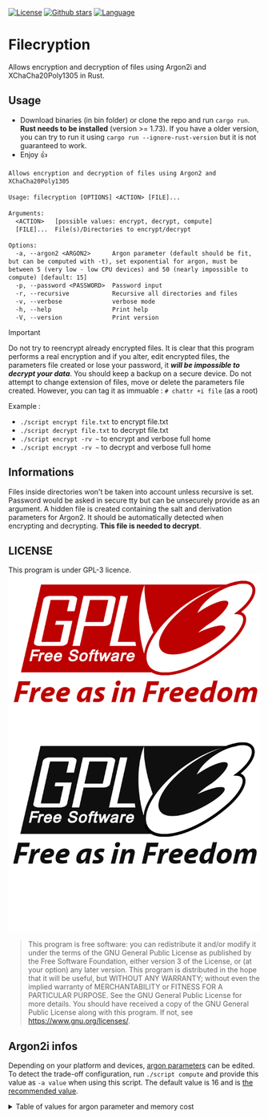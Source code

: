[![License](https://img.shields.io/github/license/DorianCoding/filecryption)](https://www.gnu.org/licenses/gpl-3.0.en.html)
[![Github stars](https://img.shields.io/github/stars/DorianCoding/filecryption
)](https://github.com/DorianCoding/filecryption/stargazers)
[![Language](https://img.shields.io/badge/RUST-red)](https://github.com/rust-lang/rust)
# Filecryption
Allows encryption and decryption of files using Argon2i and XChaCha20Poly1305 in Rust.
## Usage
* Download binaries (in bin folder) or clone the repo and run `cargo run`. **Rust needs to be installed** (version >= 1.73). If you have a older version, you can try to run it using `cargo run --ignore-rust-version` but it is not guaranteed to work.
* Enjoy :+1:
```
Allows encryption and decryption of files using Argon2 and XChaCha20Poly1305

Usage: filecryption [OPTIONS] <ACTION> [FILE]...

Arguments:
  <ACTION>   [possible values: encrypt, decrypt, compute]
  [FILE]...  File(s)/Directories to encrypt/decrypt

Options:
  -a, --argon2 <ARGON2>      Argon parameter (default should be fit, but can be computed with -t), set exponential for argon, must be between 5 (very low - low CPU devices) and 50 (nearly impossible to compute) [default: 15]
  -p, --password <PASSWORD>  Password input
  -r, --recursive            Recursive all directories and files
  -v, --verbose              verbose mode
  -h, --help                 Print help
  -V, --version              Print version

```


> [!IMPORTANT]
> Do not try to reencrypt already encrypted files.
> It is clear that this program performs a real encryption and if you alter, edit encrypted files, the parameters file created or lose your password, it ***will be impossible to decrypt your data***. You should keep a backup on a secure device.
> Do not attempt to change extension of files, move or delete the parameters file created. However, you can tag it as immuable : `# chattr +i file` (as a root) 


Example :
* `./script encrypt file.txt` to encrypt file.txt
* `./script decrypt file.txt` to decrypt file.txt
* `./script encrypt -rv ~` to encrypt and verbose full home
* `./script encrypt -rv ~` to decrypt and verbose full home

## Informations

Files inside directories won't be taken into account unless recursive is set. 
Password would be asked in secure tty but can be unsecurely provide as an argument.
A hidden file is created containing the salt and derivation parameters for Argon2.
It should be automatically detected when encrypting and decrypting. **This file is needed to decrypt**.

## LICENSE
This program is under GPL-3 licence. 
![image GPL-3](/assets/images/gpl-v3-logo.svg)
> This program is free software: you can redistribute it and/or modify it under the terms of the GNU General Public License as published by the Free Software Foundation, either version 3 of the License, or (at your option) any later version.
> This program is distributed in the hope that it will be useful, but WITHOUT ANY WARRANTY; without even the implied warranty of MERCHANTABILITY or FITNESS FOR A PARTICULAR PURPOSE. See the GNU General Public License for more details.
> You should have received a copy of the GNU General Public License along with this program. If not, see <https://www.gnu.org/licenses/>.

## Argon2i infos

Depending on your platform and devices, [argon parameters](https://www.rfc-editor.org/rfc/rfc9106.html#name-argon2-inputs-and-outputs) can be edited. To detect the trade-off configuration, run `./script compute`
and provide this value as `-a value` when using this script. The default value is 16 and is [the recommended value](https://www.rfc-editor.org/rfc/rfc9106.html#name-parameter-choice). 

<details>
  <summary>Table of values for argon parameter and memory cost</summary>

*Keep in mind that values higher than 20 could just make your computer lag before the script crashes
and you **should really** compute before choosing a higher value than default.*
| Value of argon | Memory cost |
| --- | --- |
| 5 | 32 KB |
| 6 | 64 KB |
| 7 | 128 KB |
| 8 | 256 KB |
| 9 | 512 KB |
| 10 | 1.02 MB |
| 11 | 2.05 MB |
| 12 | 4.1 MB |
| 13 | 8.19 MB |
| 14 | 16.4 MB |
| 15 | 32.8 MB |
| Recommended --> 16 | 65.5 MB |
| 17 | 131 MB |
| 18 | 262 MB |
| 19 | 524 MB |
| 20 | 1.05 GB |
| 21 | 2.1 GB |
| 22 | 4.19 GB |
| 23 | 8.39 GB |
| 24 | 16.8 GB |
| 25 | 33.6 GB |
| 26 | 67.1 GB |
| 27 | 134 GB |
| 28 | 268 GB |
| 29 | 537 GB |
| 30 | 1.07 TB |
| 31 | 2.15 TB |
| 32 | 4.29 TB |
| 33 | 8.59 TB |
| 34 | 17.2 TB |
| 35 | 34.4 TB |
| 36 | 68.7 TB |
| 37 | 137 TB |
| 38 | 275 TB |
| 39 | 550 TB |
| 40 | 1.1 PB |
| 41 | 2.2 PB |
| 42 | 4.4 PB |
| 43 | 8.8 PB |
| 44 | 17.6 PB |
| 45 | 35.2 PB |
| 46 | 70.4 PB |
| 47 | 141 PB |
| 48 | 281 PB |
| 49 | 563 PB |
| 50 | 1.13 EB |

</details>
